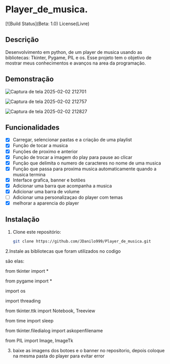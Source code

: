 # Player_de_musica.
[![Build Status](Beta: 1.0)
License(Livre)

## Descrição
Desenvolvimento em python, de um player de musica usando as bibliotecas: Tkinter, Pygame, PIL e os. Esse projeto tem o objetivo de mostrar meus conhecimentos e avanços na area da programação.


## Demonstração
![Captura de tela 2025-02-02 212701](https://github.com/user-attachments/assets/94d79af1-067c-474c-8ab3-2a0052fa4a28)

![Captura de tela 2025-02-02 212757](https://github.com/user-attachments/assets/345330d5-429d-48e5-8751-c4314d21f6f4)

![Captura de tela 2025-02-02 212827](https://github.com/user-attachments/assets/e0e81ea4-999f-49fd-aaff-407aae327bcf)




## Funcionalidades
- [x] Carregar, selencionar pastas e a criação de uma playlist
- [x] Função de tocar a musica
- [x] Funções de proximo e anterior
- [x] Função de trocar a imagem do play para pause ao clicar
- [x] Função que delimita o numero de caracteres no nome de uma musica
- [x] Função que passa para proxima musica automaticamente quando a musica termina
- [x] Interface grafica, banner e botões
- [x] Adicionar uma barra que acompanha a musica
- [x] Adicionar uma barra de volume
- [ ] Adicionar uma personalizaçao do player com temas
- [x] melhorar a aparencia do player

## Instalação

1. Clone este repositório:
   ```bash
   git clone https://github.com/JDanilo999/Player_de_musica.git
 2.Instale as bibliotecas que foram utilizados no codigo

   são elas:  

from tkinter import *


from pygame  import *


import os


import threading


from tkinter.ttk import Notebook, Treeview


from time import sleep


from tkinter.filedialog import askopenfilename


from PIL import Image, ImageTk
   
3. baixe as imagens dos botoes e o banner no repositorio, depois coloque na mesma pasta do player para evitar error
